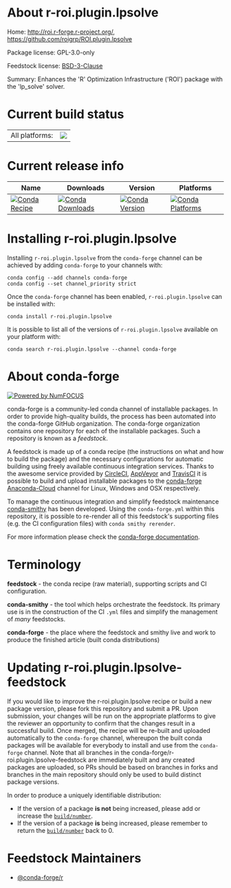 About r-roi.plugin.lpsolve
==========================

Home: http://roi.r-forge.r-project.org/, https://github.com/roigrp/ROI.plugin.lpsolve

Package license: GPL-3.0-only

Feedstock license: [BSD-3-Clause](https://github.com/conda-forge/r-roi.plugin.lpsolve-feedstock/blob/master/LICENSE.txt)

Summary: Enhances the 'R' Optimization Infrastructure ('ROI') package with the 'lp_solve' solver.

Current build status
====================


<table><tr><td>All platforms:</td>
    <td>
      <a href="https://dev.azure.com/conda-forge/feedstock-builds/_build/latest?definitionId=14447&branchName=master">
        <img src="https://dev.azure.com/conda-forge/feedstock-builds/_apis/build/status/r-roi.plugin.lpsolve-feedstock?branchName=master">
      </a>
    </td>
  </tr>
</table>

Current release info
====================

| Name | Downloads | Version | Platforms |
| --- | --- | --- | --- |
| [![Conda Recipe](https://img.shields.io/badge/recipe-r--roi.plugin.lpsolve-green.svg)](https://anaconda.org/conda-forge/r-roi.plugin.lpsolve) | [![Conda Downloads](https://img.shields.io/conda/dn/conda-forge/r-roi.plugin.lpsolve.svg)](https://anaconda.org/conda-forge/r-roi.plugin.lpsolve) | [![Conda Version](https://img.shields.io/conda/vn/conda-forge/r-roi.plugin.lpsolve.svg)](https://anaconda.org/conda-forge/r-roi.plugin.lpsolve) | [![Conda Platforms](https://img.shields.io/conda/pn/conda-forge/r-roi.plugin.lpsolve.svg)](https://anaconda.org/conda-forge/r-roi.plugin.lpsolve) |

Installing r-roi.plugin.lpsolve
===============================

Installing `r-roi.plugin.lpsolve` from the `conda-forge` channel can be achieved by adding `conda-forge` to your channels with:

```
conda config --add channels conda-forge
conda config --set channel_priority strict
```

Once the `conda-forge` channel has been enabled, `r-roi.plugin.lpsolve` can be installed with:

```
conda install r-roi.plugin.lpsolve
```

It is possible to list all of the versions of `r-roi.plugin.lpsolve` available on your platform with:

```
conda search r-roi.plugin.lpsolve --channel conda-forge
```


About conda-forge
=================

[![Powered by
NumFOCUS](https://img.shields.io/badge/powered%20by-NumFOCUS-orange.svg?style=flat&colorA=E1523D&colorB=007D8A)](https://numfocus.org)

conda-forge is a community-led conda channel of installable packages.
In order to provide high-quality builds, the process has been automated into the
conda-forge GitHub organization. The conda-forge organization contains one repository
for each of the installable packages. Such a repository is known as a *feedstock*.

A feedstock is made up of a conda recipe (the instructions on what and how to build
the package) and the necessary configurations for automatic building using freely
available continuous integration services. Thanks to the awesome service provided by
[CircleCI](https://circleci.com/), [AppVeyor](https://www.appveyor.com/)
and [TravisCI](https://travis-ci.com/) it is possible to build and upload installable
packages to the [conda-forge](https://anaconda.org/conda-forge)
[Anaconda-Cloud](https://anaconda.org/) channel for Linux, Windows and OSX respectively.

To manage the continuous integration and simplify feedstock maintenance
[conda-smithy](https://github.com/conda-forge/conda-smithy) has been developed.
Using the ``conda-forge.yml`` within this repository, it is possible to re-render all of
this feedstock's supporting files (e.g. the CI configuration files) with ``conda smithy rerender``.

For more information please check the [conda-forge documentation](https://conda-forge.org/docs/).

Terminology
===========

**feedstock** - the conda recipe (raw material), supporting scripts and CI configuration.

**conda-smithy** - the tool which helps orchestrate the feedstock.
                   Its primary use is in the construction of the CI ``.yml`` files
                   and simplify the management of *many* feedstocks.

**conda-forge** - the place where the feedstock and smithy live and work to
                  produce the finished article (built conda distributions)


Updating r-roi.plugin.lpsolve-feedstock
=======================================

If you would like to improve the r-roi.plugin.lpsolve recipe or build a new
package version, please fork this repository and submit a PR. Upon submission,
your changes will be run on the appropriate platforms to give the reviewer an
opportunity to confirm that the changes result in a successful build. Once
merged, the recipe will be re-built and uploaded automatically to the
`conda-forge` channel, whereupon the built conda packages will be available for
everybody to install and use from the `conda-forge` channel.
Note that all branches in the conda-forge/r-roi.plugin.lpsolve-feedstock are
immediately built and any created packages are uploaded, so PRs should be based
on branches in forks and branches in the main repository should only be used to
build distinct package versions.

In order to produce a uniquely identifiable distribution:
 * If the version of a package **is not** being increased, please add or increase
   the [``build/number``](https://docs.conda.io/projects/conda-build/en/latest/resources/define-metadata.html#build-number-and-string).
 * If the version of a package **is** being increased, please remember to return
   the [``build/number``](https://docs.conda.io/projects/conda-build/en/latest/resources/define-metadata.html#build-number-and-string)
   back to 0.

Feedstock Maintainers
=====================

* [@conda-forge/r](https://github.com/conda-forge/r/)

